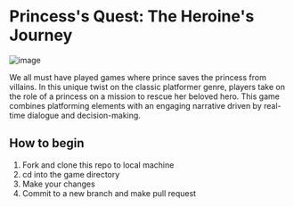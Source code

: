 # Princess's Quest: The Heroine's Journey
![image](https://github.com/TusharAMD/SuperSpeechSaga/assets/59115865/44b3fafc-b589-4fc8-acf5-ee796c994624)

We all must have played games where prince saves the princess from villains. In this unique twist on the classic platformer genre, players take on the role of a princess on a mission to rescue her beloved hero. This game combines platforming elements with an engaging narrative driven by real-time dialogue and decision-making.

## How to begin

1. Fork and clone this repo to local machine
2. cd into the game directory 
3. Make your changes
4. Commit to a new branch and make pull request